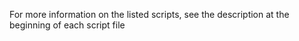 For more information on the listed scripts, see the description at the beginning of each script file